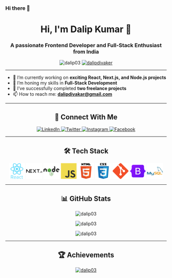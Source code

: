### Hi there 👋

<h1 align="center">Hi, I'm Dalip Kumar 🙂</h1>
<h3 align="center">A passionate Frontend Developer and Full-Stack Enthusiast from India</h3>

<p align="center"> 
  <img src="https://komarev.com/ghpvc/?username=dalip03&label=Profile%20Views&color=0e75b6&style=flat" alt="dalip03" /> 
  <a href="https://twitter.com/dalipdivaker" target="blank">
    <img src="https://img.shields.io/twitter/follow/dalipdivaker?logo=twitter&style=for-the-badge" alt="dalipdivaker" />
  </a>
</p>

---

- 🔭 I’m currently working on **exciting React, Next.js, and Node.js projects**
- 🌱 I’m honing my skills in **Full-Stack Development** 
- 🌟 I’ve successfully completed **two freelance projects** 
- 📫 How to reach me: **dalipdivakar@gmail.com**

---

<h2 align="center">🚀 Connect With Me</h2>
<p align="center">
  <a href="https://linkedin.com/in/dalip-divaker-077a021b5" target="blank">
    <img src="https://img.icons8.com/color/48/000000/linkedin.png" alt="LinkedIn" />
  </a>
  <a href="https://twitter.com/dalipdivaker" target="blank">
    <img src="https://img.icons8.com/color/48/000000/twitter.png" alt="Twitter" />
  </a>
  <a href="https://instagram.com/dalipdivaker" target="blank">
    <img src="https://img.icons8.com/color/48/000000/instagram-new.png" alt="Instagram" />
  </a>
  <a href="https://fb.com/dalip.divaker" target="blank">
    <img src="https://img.icons8.com/color/48/000000/facebook.png" alt="Facebook" />
  </a>
</p>

---

<h2 align="center">🛠️ Tech Stack</h2>
<p align="center">
  <img src="https://raw.githubusercontent.com/devicons/devicon/master/icons/react/react-original-wordmark.svg" alt="React" width="50" height="50" />
  <img src="https://raw.githubusercontent.com/devicons/devicon/master/icons/nextjs/nextjs-original-wordmark.svg" alt="Next.js" width="50" height="50" />
  <img src="https://raw.githubusercontent.com/devicons/devicon/master/icons/nodejs/nodejs-original-wordmark.svg" alt="Node.js" width="50" height="50" />
  <img src="https://raw.githubusercontent.com/devicons/devicon/master/icons/javascript/javascript-original.svg" alt="JavaScript" width="50" height="50" />
  <img src="https://raw.githubusercontent.com/devicons/devicon/master/icons/html5/html5-original-wordmark.svg" alt="HTML5" width="50" height="50" />
  <img src="https://raw.githubusercontent.com/devicons/devicon/master/icons/css3/css3-original-wordmark.svg" alt="CSS3" width="50" height="50" />
  <img src="https://raw.githubusercontent.com/devicons/devicon/master/icons/git/git-original.svg" alt="Git" width="50" height="50" />
  <img src="https://raw.githubusercontent.com/devicons/devicon/master/icons/bootstrap/bootstrap-original.svg" alt="Bootstrap" width="50" height="50" />
  <img src="https://raw.githubusercontent.com/devicons/devicon/master/icons/mysql/mysql-original-wordmark.svg" alt="MySQL" width="50" height="50" />
</p>

---

<h2 align="center">📊 GitHub Stats</h2>
<p align="center">
  <img src="https://github-readme-stats.vercel.app/api?username=dalip03&show_icons=true&locale=en&theme=radical" alt="dalip03" />
</p>
<p align="center">
  <img src="https://github-readme-stats.vercel.app/api/top-langs?username=dalip03&show_icons=true&locale=en&layout=compact&theme=radical" alt="dalip03" />
</p>
<p align="center">
  <img src="https://github-readme-streak-stats.herokuapp.com/?user=dalip03&theme=radical" alt="dalip03" />
</p>

---

<h2 align="center">🏆 Achievements</h2>
<p align="center">
  <a href="https://github.com/ryo-ma/github-profile-trophy">
    <img src="https://github-profile-trophy.vercel.app/?username=dalip03&theme=dracula" alt="dalip03" />
  </a>
</p>
